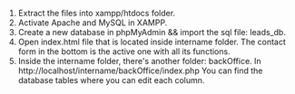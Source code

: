 1. Extract the files into xampp/htdocs folder.
2. Activate Apache and MySQL in XAMPP.
3. Create a new database in phpMyAdmin && import the sql file: leads_db.
3. Open index.html file that is located inside intername folder. The contact form in the bottom is the active one with all its functions.
4. Inside the intername folder, there's another folder: backOffice. In http://localhost/intername/backOffice/index.php
You can find the database tables where you can edit each column.